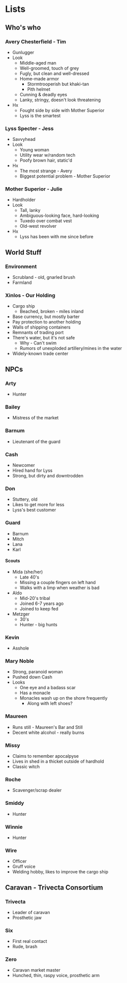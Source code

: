 # Lists

## Who's who

### Avery Chesterfield - Tim

* Gunlugger
* Look
	* Middle-aged man
	* Well-groomed, touch of grey
	* Fugly, but clean and well-dressed
	* Home-made armor
		* Stormtrooperish but khaki-tan
		* Pith helmet
	* Cunning & deadly eyes
	* Lanky, stringy, doesn't look threatening
* Hx
	* Fought side by side with Mother Superior
	* Lyss is the smartest

### Lyss Specter - Jess

* Savvyhead
* Look
	* Young woman
	* Utility wear w/random tech
	* Poofy brown hair, static'd
* Hx
	* The most strange - Avery
	* Biggest potential problem - Mother Superior

### Mother Superior - Julie

* Hardholder
* Look
	* Tall, lanky
	* Ambiguous-looking face, hard-looking
	* Tuxedo over combat vest
	* Old-west revolver
* Hx
	* Lyss has been with me since before

## World Stuff

### Environment

* Scrubland - old, gnarled brush
* Farmland

### Xinlos - Our Holding

* Cargo ship
	* Beached, broken - miles inland
* Base currency, but mostly barter
* Pay protection to another holding
* Walls of shipping containers
* Remnants of trading port
* There's water, but it's not safe
	* Why - Can't swim
	* Rumors of unexploded artillery/mines in the water
* Widely-known trade center

## NPCs

### Arty

* Hunter

### Bailey

* Mistress of the market

### Barnum

* Lieutenant of the guard

### Cash

* Newcomer
* Hired hand for Lyss
* Strong, but dirty and downtrodden

### Don

* Stuttery, old
* Likes to get more for less
* Lyss's best customer

### Guard

* Barnum
* Mitch
* Lana
* Karl

#### Scouts

* Mida (she/her)
	* Late 40's
	* Missing a couple fingers on left hand
	* Walks with a limp when weather is bad
* Aldo
	* Mid-20's tribal
	* Joined 6-7 years ago
	* Joined to keep fed
* Metzger
	* 30's
	* Hunter - big hunts

### Kevin

* Asshole

### Mary Noble

* Strong, paranoid woman
* Pushed down Cash
* Looks
	* One eye and a badass scar
	* Has a monacle
	* Monacles wash up on the shore frequently
		* Along with left shoes?


### Maureen

* Runs still - Maureen's Bar and Still
* Decent white alcohol - really burns

### Missy

* Claims to remember apocalpyse
* Lives in shed in a thicket outside of hardhold
* Classic witch

### Roche

* Scavenger/scrap dealer

### Smiddy

* Hunter

### Winnie

* Hunter

### Wire

* Officer
* Gruff voice
* Welding hobby, likes to improve the cargo ship

## Caravan - Trivecta Consortium

### Trivecta

* Leader of caravan
* Prosthetic jaw

### Six

* First real contact
* Rude, brash

### Zero

* Caravan market master
* Hunched, thin, raspy voice, prosthetic arm